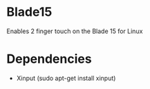 # Blade15
Enables 2 finger touch on the Blade 15 for Linux
# Dependencies
* Xinput
  (sudo apt-get install xinput)

